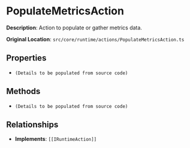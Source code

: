 # PopulateMetricsAction

**Description**: Action to populate or gather metrics data.

**Original Location**: `src/core/runtime/actions/PopulateMetricsAction.ts`

## Properties

*   `(Details to be populated from source code)`

## Methods

*   `(Details to be populated from source code)`

## Relationships
*   **Implements**: `[[IRuntimeAction]]`